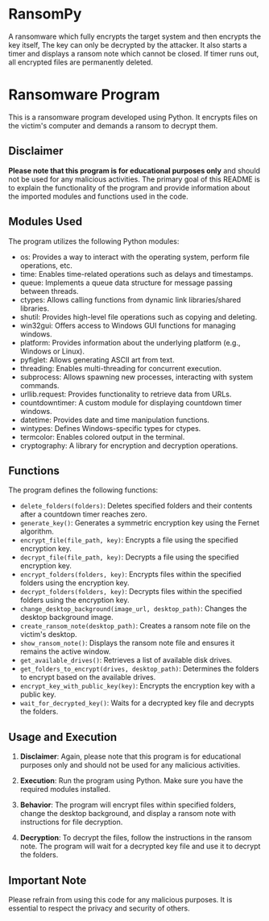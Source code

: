 # RansomPy
A ransomware which fully encrypts the target system and then encrypts the key itself, The key can only be decrypted by the attacker. It also starts a timer and displays a ransom note which cannot be closed. If timer runs out, all encrypted files are permanently deleted.
# Ransomware Program

This is a ransomware program developed using Python. It encrypts files on the victim's computer and demands a ransom to decrypt them.

## Disclaimer

**Please note that this program is for educational purposes only** and should not be used for any malicious activities. The primary goal of this README is to explain the functionality of the program and provide information about the imported modules and functions used in the code.

## Modules Used

The program utilizes the following Python modules:

- os: Provides a way to interact with the operating system, perform file operations, etc.
- time: Enables time-related operations such as delays and timestamps.
- queue: Implements a queue data structure for message passing between threads.
- ctypes: Allows calling functions from dynamic link libraries/shared libraries.
- shutil: Provides high-level file operations such as copying and deleting.
- win32gui: Offers access to Windows GUI functions for managing windows.
- platform: Provides information about the underlying platform (e.g., Windows or Linux).
- pyfiglet: Allows generating ASCII art from text.
- threading: Enables multi-threading for concurrent execution.
- subprocess: Allows spawning new processes, interacting with system commands.
- urllib.request: Provides functionality to retrieve data from URLs.
- countdowntimer: A custom module for displaying countdown timer windows.
- datetime: Provides date and time manipulation functions.
- wintypes: Defines Windows-specific types for ctypes.
- termcolor: Enables colored output in the terminal.
- cryptography: A library for encryption and decryption operations.

## Functions

The program defines the following functions:

- `delete_folders(folders)`: Deletes specified folders and their contents after a countdown timer reaches zero.
- `generate_key()`: Generates a symmetric encryption key using the Fernet algorithm.
- `encrypt_file(file_path, key)`: Encrypts a file using the specified encryption key.
- `decrypt_file(file_path, key)`: Decrypts a file using the specified encryption key.
- `encrypt_folders(folders, key)`: Encrypts files within the specified folders using the encryption key.
- `decrypt_folders(folders, key)`: Decrypts files within the specified folders using the encryption key.
- `change_desktop_background(image_url, desktop_path)`: Changes the desktop background image.
- `create_ransom_note(desktop_path)`: Creates a ransom note file on the victim's desktop.
- `show_ransom_note()`: Displays the ransom note file and ensures it remains the active window.
- `get_available_drives()`: Retrieves a list of available disk drives.
- `get_folders_to_encrypt(drives, desktop_path)`: Determines the folders to encrypt based on the available drives.
- `encrypt_key_with_public_key(key)`: Encrypts the encryption key with a public key.
- `wait_for_decrypted_key()`: Waits for a decrypted key file and decrypts the folders.

## Usage and Execution

1. **Disclaimer**: Again, please note that this program is for educational purposes only and should not be used for any malicious activities.

2. **Execution**: Run the program using Python. Make sure you have the required modules installed.

3. **Behavior**: The program will encrypt files within specified folders, change the desktop background, and display a ransom note with instructions for file decryption.

4. **Decryption**: To decrypt the files, follow the instructions in the ransom note. The program will wait for a decrypted key file and use it to decrypt the folders.

## Important Note

Please refrain from using this code for any malicious purposes. It is essential to respect the privacy and security of others.
